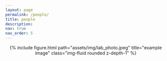 ```yaml
---
layout: page
permalink: /people/
title: people
description:
nav: true
nav_order: 5
---
```


<div style="display: none;">
    <strong style="font-size: 20px;">PhD Opportunity:</strong><br>
    <p style="text-align: justify;">I am seeking highly motivated and talented individuals to join my research team as Ph.D. students. I am looking for candidates interested in pursuing research at the intersection of hydrologic modeling, machine learning, and remote sensing.<br><br><br>

    <strong style="font-size: 20px;">Requirements:</strong><br>
    <p style="text-align: justify;">A master's degree (or equivalent) in hydrology, water resources, environmental science, or a related field<br>
    Experience in hydrologic modeling, machine learning, or remote sensing<br>
    Proficiency in programming languages (preferably Python)<br> 
    Experience with GIS software<br>
    Excellent analytical and problem-solving skills<br>
    Strong communication and technical writing abilities.<br><br><br>

    <strong style="font-size: 20px;">To apply:</strong><br>
    <p style="text-align: justify;">If you are interested, please contact me with your Curriculum Vitae (CV) and a short email (titled 'Ph.D.') explaining why you are interested in joining my research group. Your CV should include your educational background with GPAs, research experience, publication record (if any), and TOEFL score (for international students).<br><br><br>

    <strong style="font-size: 20px;">M.S. Students:</strong><br>
    <p style="text-align: justify;">If you are interested in joining our group as MS student to carry out an independent research, feel free to reach out to me at pabbaszadeh@pdx.edu. We are constantly looking for motivated students to support ongoing research projects.<br><br><br>

    <strong style="font-size: 20px;">B.S. Students:</strong><br>
    <p style="text-align: justify;">For joining as an undergraduate student please email me at pabbaszadeh@pdx.edu. PSU students from diverse backgrounds or those who are interested in conducting their senior thesis in the area of hydro data science are strongly encouraged to email me.<br><br><br>
</div>

<div style="text-align: center;">
    {% include figure.html path="assets/img/lab_photo.jpeg" title="example image" class="img-fluid rounded z-depth-1" %}
</div>